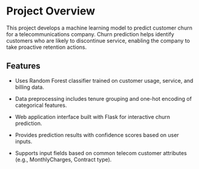 # Project Overview
This project develops a machine learning model to predict customer churn for a telecommunications company. Churn prediction helps identify customers who are likely to discontinue service, enabling the company to take proactive retention actions.


## Features
- Uses Random Forest classifier trained on customer usage, service, and billing data.

- Data preprocessing includes tenure grouping and one-hot encoding of categorical features.

- Web application interface built with Flask for interactive churn prediction.

- Provides prediction results with confidence scores based on user inputs.

- Supports input fields based on common telecom customer attributes (e.g., MonthlyCharges, Contract type).

 
